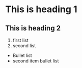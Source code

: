 # This is heading 1
## This is heading 2
1) first list
2) second list
+ Bullet list
+ second item bullet list

